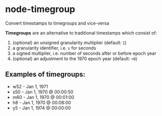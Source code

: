 node-timegroup
==============

Convert timestamps to timegroups and vice-versa

**Timegroups** are an alternative to traditional timestamps which consist of:

1. (optional) an unsigned granularity multiplier (default: `1`)
2. a granularity identifier, i.e. `s` for seconds
3. a signed multiplier, i.e. number of seconds after or before epoch year
4. (optional) an adjustment to the 1970 epoch year (default: `+0`)

## Examples of timegroups:

- w52 - Jan 1, 1971
- s50 - Jan 1, 1970 @ 00:00:50
- m60 - Jan 1, 1970 @ 00:01:00
- h8 - Jan 1, 1970 @ 00:08:00
- y5 - Jan 1, 1974 @ 00:00:00
